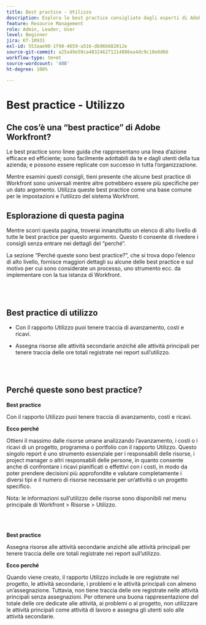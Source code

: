 ```yaml
---
title: Best practice - Utilizzo
description: Esplora le best practice consigliate dagli esperti di Adobe Workfront in merito all’impostazione, alla gestione e all’utilizzo del rapporto Utilizzo.
feature: Resource Management
role: Admin, Leader, User
level: Beginner
jira: KT-10931
exl-id: 553aae90-1f98-4659-a516-db96b682012e
source-git-commit: a25a49e59ca483246271214886ea4dc9c10e8d66
workflow-type: tm+mt
source-wordcount: '408'
ht-degree: 100%

---
```


# Best practice - Utilizzo

## Che cos’è una “best practice” di Adobe Workfront?

Le best practice sono linee guida che rappresentano una linea d’azione efficace ed efficiente; sono facilmente adottabili da te e dagli utenti della tua azienda; e possono essere replicate con successo in tutta l’organizzazione.

Mentre esamini questi consigli, tieni presente che alcune best practice di Workfront sono universali mentre altre potrebbero essere più specifiche per un dato argomento. Utilizza queste best practice come una base comune per le impostazioni e l’utilizzo del sistema Workfront.

## Esplorazione di questa pagina

Mentre scorri questa pagina, troverai innanzitutto un elenco di alto livello di tutte le best practice per questo argomento. Questo ti consente di rivedere i consigli senza entrare nei dettagli del “perché”.

La sezione “Perché queste sono best practice?”, che si trova dopo l’elenco di alto livello, fornisce maggiori dettagli su alcune delle best practice e sul motivo per cui sono considerate un processo, uno strumento ecc. da implementare con la tua istanza di Workfront.

</br>
</br>

## Best practice di utilizzo

* Con il rapporto Utilizzo puoi tenere traccia di avanzamento, costi e ricavi.

* Assegna risorse alle attività secondarie anziché alle attività principali per tenere traccia delle ore totali registrate nei report sull’utilizzo.

</br>
</br>

## Perché queste sono best practice?

**Best practice**

Con il rapporto Utilizzo puoi tenere traccia di avanzamento, costi e ricavi.



**Ecco perché**

Ottieni il massimo dalle risorse umane analizzando l’avanzamento, i costi o i ricavi di un progetto, programma o portfolio con il rapporto Utilizzo. Questo singolo report è uno strumento essenziale per i responsabili delle risorse, i project manager o altri responsabili delle persone, in quanto consente anche di confrontare i ricavi pianificati o effettivi con i costi, in modo da poter prendere decisioni più approfondite e valutare completamente i diversi tipi e il numero di risorse necessarie per un’attività o un progetto specifico.



Nota: le informazioni sull’utilizzo delle risorse sono disponibili nel menu principale di Workfront > Risorse > Utilizzo.

</br>
</br>

**Best practice**

Assegna risorse alle attività secondarie anziché alle attività principali per tenere traccia delle ore totali registrate nei report sull’utilizzo.



**Ecco perché**

Quando viene creato, il rapporto Utilizzo include le ore registrate nel progetto, le attività secondarie, i problemi e le attività principali con almeno un’assegnazione. Tuttavia, non tiene traccia delle ore registrate nelle attività principali senza assegnazioni. Per ottenere una buona rappresentazione del totale delle ore dedicate alle attività, ai problemi o al progetto, non utilizzare le attività principali come attività di lavoro e assegna gli utenti solo alle attività secondarie.

